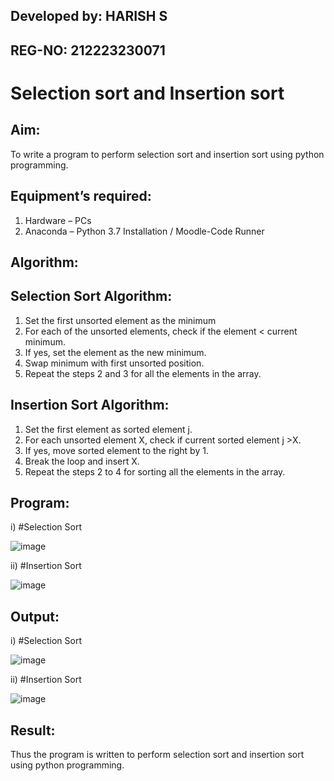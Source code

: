 ## Developed by: HARISH S
## REG-NO: 212223230071

# Selection sort and Insertion sort
## Aim:
To write a program to perform selection sort and insertion sort using python programming.
## Equipment’s required:
1.	Hardware – PCs
2.	Anaconda – Python 3.7 Installation / Moodle-Code Runner
## Algorithm:
## Selection Sort Algorithm:
1.	Set the first unsorted element as the minimum
2.	For each of the unsorted elements, check if the element < current minimum.
3.	If yes, set the element as the new minimum.
4.	Swap minimum with first unsorted position.
5.	Repeat the steps 2 and 3 for all the elements in the array.
## Insertion Sort Algorithm:
1.	Set the first element as sorted element j.
2.	For each unsorted element X, check if current sorted element j >X.
3.	If yes, move sorted element to the right by 1.
4.	Break the loop and insert X.
5.	Repeat the steps 2 to 4 for sorting all the elements in the array.
## Program:
i)	#Selection Sort


![image](https://github.com/pirateharishs/Sorting-Algorithms/assets/166011385/f01d552a-107b-41ac-87cc-b598d04019a0)

ii)	#Insertion Sort


![image](https://github.com/pirateharishs/Sorting-Algorithms/assets/166011385/d9187544-0db5-4e8c-a43f-9a536c5b6095)


## Output:
i)	#Selection Sort


![image](https://github.com/pirateharishs/Sorting-Algorithms/assets/166011385/e56e0eb6-0dd3-47b5-a062-7cf986c5304a)

ii)	#Insertion Sort


![image](https://github.com/pirateharishs/Sorting-Algorithms/assets/166011385/a217950c-bf94-455b-adbb-638f84b48acb)


## Result:
Thus the program is written to perform selection sort and insertion sort using python programming.
